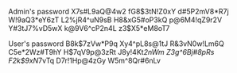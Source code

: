 Admin's password
    X7s#L9aQ@4w2
    fG8$3tN!Z0xY
    d#5P2mV8*R7j
    W!9aQ3*eY6zT
    L2%jR4^uN9sB
    H8&xG5#oP3kQ
    p@6M4!qZ9r2V
    Y#3tJ7%vD5wX
    k@9V6^cP2n4L
    z3$X5*eM8oT7

User's password
    B8k$7zVw*P9q
    Xy4^pL8s@1tJ
    R&3vN0w!Lm6Q
    C5e*2Wz#T9hY
    H$7qV9p@3zRt
    J8y!4Kt*2nWm
    Z3g^6Bj#8pRs
    F2k$9xN*7vTq
    D7r!1Hp@4zGy
    W5m^8Qr#6nLv